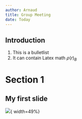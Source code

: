 ```yaml
---
author: Arnaud
title: Group Meeting
date: Today
---
```


## Introduction

1. This is a bulletlist
1. It can contain Latex math $\rho(r)_B$ 

# Section 1

## My first slide

![](https://upload.wikimedia.org/wikipedia/commons/thumb/b/b1/Male_mallard_standing.jpg/1280px-Male_mallard_standing.jpg){ width=49%}